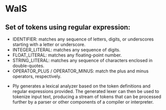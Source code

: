 # WalS

## Set of tokens using regular expression:
* IDENTIFIER: matches any sequence of letters, digits, or underscores starting with a letter or underscore.
* INTEGER_LITERAL: matches any sequence of digits.
* FLOAT_LITERAL: matches any floating-point number.
* STRING_LITERAL: matches any sequence of characters enclosed in double-quotes.
* OPERATOR_PLUS / OPERATOR_MINUS: match the plus and minus operators, respectively.

- Ply generates a lexical analyzer based on the token definitions and regular expressions provided. The generated lexer can then be used to tokenize input text, producing a stream of tokens that can be processed further by a parser or other components of a compiler or interpreter.
